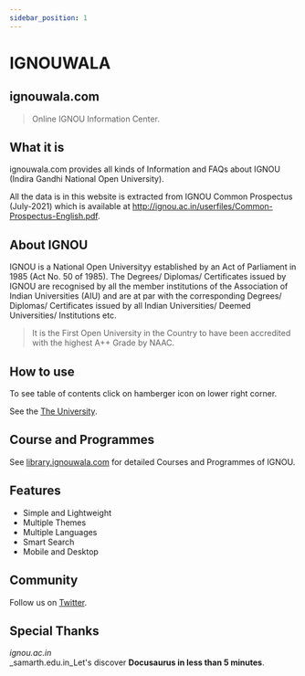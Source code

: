 ```yaml
---
sidebar_position: 1
---
```


# IGNOUWALA

## ignouwala.com

> Online IGNOU Information Center.

## What it is

ignouwala.com provides all kinds of Information and FAQs about IGNOU (Indira Gandhi National Open University).

All the data is in this website is extracted from IGNOU Common Prospectus (July-2021) which is available at http://ignou.ac.in/userfiles/Common-Prospectus-English.pdf.

## About IGNOU

IGNOU is a National Open Universityy established by an Act of Parliament in 1985 (Act No. 50 of 1985).
The Degrees/ Diplomas/ Certificates issued by IGNOU are recognised by all the member institutions of the
Association of Indian Universities (AIU) and are at par with the corresponding Degrees/ Diplomas/
Certificates issued by all Indian Universities/ Deemed Universities/ Institutions etc.

> It is the First Open University in the Country to have been accredited with the highest A++ Grade by NAAC.

## How to use

To see table of contents click on hamberger icon on lower right corner.

See the [The University](university.md).

## Course and Programmes

See [library.ignouwala.com](https://library.ignouwala.com) for detailed Courses and Programmes of IGNOU.

## Features

- Simple and Lightweight
- Multiple Themes
- Multiple Languages
- Smart Search
- Mobile and Desktop

## Community

Follow us on [Twitter](https://twitter.com/ignouwala).

## Special Thanks

_ignou.ac.in_  
\_samarth.edu.in_Let's discover **Docusaurus in less than 5 minutes**.
